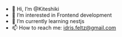 - 👋 Hi, I’m @Kiteshiki
- 👀 I’m interested in Frontend development
- 🌱 I’m currently learning nestjs
- 📫 How to reach me: idris.feltz@gmail.com

<!---
Kiteshiki/Kiteshiki is a ✨ special ✨ repository because its `README.md` (this file) appears on your GitHub profile.
You can click the Preview link to take a look at your changes.
--->
